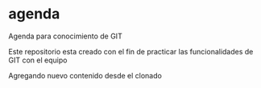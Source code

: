 # agenda
Agenda para conocimiento de GIT

Este repositorio esta creado con el fin de practicar las funcionalidades de GIT con el equipo

Agregando nuevo contenido desde el clonado
